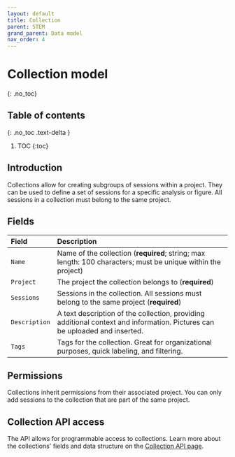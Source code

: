 ```yaml
---
layout: default
title: Collection
parent: STEM
grand_parent: Data model
nav_order: 4
---
```


# Collection model
{: .no_toc}

## Table of contents
{: .no_toc .text-delta }

1. TOC
{:toc}

## Introduction

Collections allow for creating subgroups of sessions within a project. They can be used to define a set of sessions for a specific analysis or figure. All sessions in a collection must belong to the same project.

## Fields

| Field | Description |
|:------|:------------|
| `Name` | Name of the collection (**required**; string; max length: 100 characters; must be unique within the project) |
| `Project` | The project the collection belongs to (**required**) |
| `Sessions` | Sessions in the collection. All sessions must belong to the same project (**required**) |
| `Description` | A text description of the collection, providing additional context and information. Pictures can be uploaded and inserted. |
| `Tags` | Tags for the collection. Great for organizational purposes, quick labeling, and filtering. |

## Permissions

Collections inherit permissions from their associated project. You can only add sessions to the collection that are part of the same project.

## Collection API access

The API allows for programmable access to collections. Learn more about the collections' fields and data structure on the [Collection API page]({{"api/stem/collection/"|absolute_url}}).
